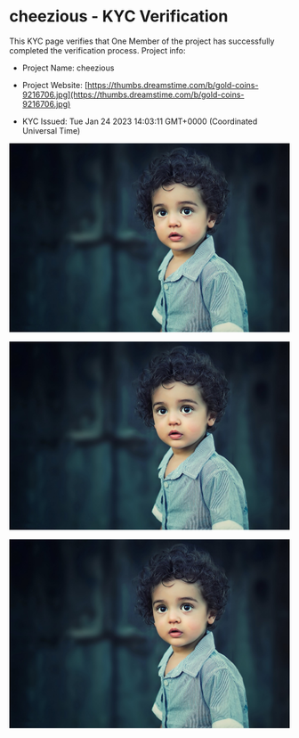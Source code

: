 # cheezious - KYC Verification
		


This KYC page verifies that One Member of the project has successfully completed the verification process. Project info:
		


- Project Name: cheezious
		

- Project Website: [https://thumbs.dreamstime.com/b/gold-coins-9216706.jpg](https://thumbs.dreamstime.com/b/gold-coins-9216706.jpg)
		

- KYC Issued: Tue Jan 24 2023 14:03:11 GMT+0000 (Coordinated Universal Time)
		


![This is an face image](./personFace.png)
		

![This is an cnic image](./cnicImage.png)
		

![This is an passport image](./passportImage.png)
	